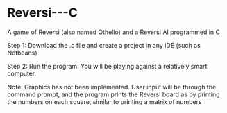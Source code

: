 # Reversi---C
A game of Reversi (also named Othello) and a Reversi AI programmed in C

Step 1: Download the .c file and create a project in any IDE (such as Netbeans)

Step 2: Run the program. You will be playing against a relatively smart computer.

Note: Graphics has not been implemented. User input will be through the command prompt, and the program prints the Reversi board as by printing the numbers on each square, similar to printing a matrix of numbers
